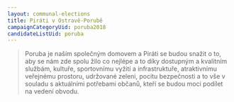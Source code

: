 ```yaml
---
layout: communal-elections
title: Piráti v Ostravě-Porubě
campaignCategoryUid: poruba2018
candidateListUid: poruba
---
```


> Poruba je naším společným domovem a Piráti se budou snažit o to, aby se nám zde spolu žilo co nejlépe a to díky dostupným a kvalitním službám, kultuře, sportovnímu vyžití a infrastruktuře, atraktivnímu veřejnému prostoru, udržované zeleni, pocitu bezpečnosti a to vše v souladu s aktuálními potřebami občanů, kteří se budou moci podílet na vedení obvodu.

